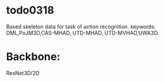 # todo0318
Based skeleton data for task of action recognition. keywords: DML,PoJM3D,CAS-MHAD, UTD-MHAD, UTD-MVHAD,UWA3D.  

# Backbone:
ResNet3D/2D

